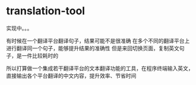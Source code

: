 # translation-tool

实现中。。。

有时候在一个翻译平台翻译句子，结果可能不是很准确
在多个不同的翻译平台上进行翻译同一个句子，能够提升结果的准确性
但是来回切换页面，复制英文句子，是一件比较耗时的

所以打算做一个集成若干翻译平台的文本翻译功能的工具，在程序终端输入英文，
直接输出各个平台翻译的中文内容，提升效率、节省时间

